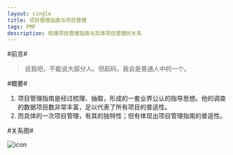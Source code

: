 ```yaml
---
layout: single 
title: 项目管理指南与项目管理 
tags: PMP 
description: 梳理项目管理指南与具体项目管理的关系 
---
```


#前言#

> 说我吧，不能说大部分人。但起码，我会是普通人中的一个。


#概要#

1. 项目管理指南是经过梳理、抽取，形成的一套业界公认的指导思想。他的调查的数据项目数非常丰富，足以代表了所有项目的普适性。
2. 而具体的一次项目管理，有其的独特性；但有体现出项目管理指南的普适性。

#关系图#

![icon](http://mybu.github.io/images/pmp/学习项目管理指南前文.png)

